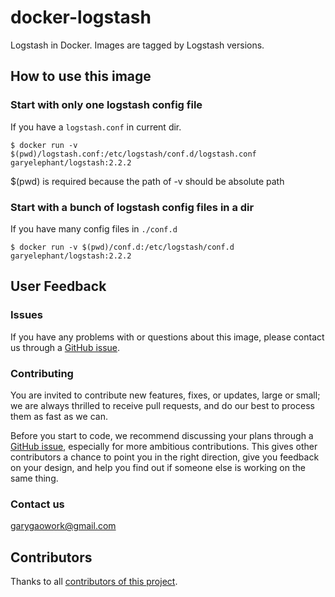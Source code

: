 # docker-logstash

Logstash in Docker. Images are tagged by Logstash versions.

## How to use this image

### Start with only one logstash config file

If you have a `logstash.conf` in current dir.

```
$ docker run -v $(pwd)/logstash.conf:/etc/logstash/conf.d/logstash.conf garyelephant/logstash:2.2.2
```

$(pwd) is required because the path of -v should be absolute path

### Start with a bunch of logstash config files in a dir

If you have many config files in `./conf.d`

```
$ docker run -v $(pwd)/conf.d:/etc/logstash/conf.d garyelephant/logstash:2.2.2
```

## User Feedback

### Issues
If you have any problems with or questions about this image, please contact us through a [GitHub issue](https://github.com/garyelephant/docker-logstash/issues).

### Contributing
You are invited to contribute new features, fixes, or updates, large or small; we are always thrilled to receive pull requests, and do our best to process them as fast as we can.

Before you start to code, we recommend discussing your plans through a [GitHub issue](https://github.com/garyelephant/docker-logstash/issues), especially for more ambitious contributions. This gives other contributors a chance to point you in the right direction, give you feedback on your design, and help you find out if someone else is working on the same thing.

### Contact us

garygaowork@gmail.com

## Contributors

Thanks to all [contributors of this project](https://github.com/garyelephant/docker-logstash/graphs/contributors).
